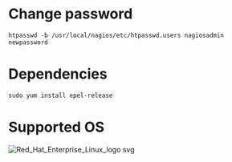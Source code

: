 
# Change password 

```
htpasswd -b /usr/local/nagios/etc/htpasswd.users nagiosadmin newpassword
```
# Dependencies

```
sudo yum install epel-release 
```
# Supported OS 

![Red_Hat_Enterprise_Linux_logo svg](https://github.com/shashank355/Nagios_Install_Script/assets/47427355/750eb9f3-83f8-4487-95ed-2cd55e05b8a7)


